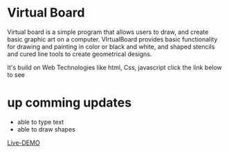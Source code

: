 # Virtual Board 
Virtual board is a simple program that allows users to draw, and create basic graphic art on a computer. VIrtualBoard provides basic functionality for drawing and painting in color or black and white, and shaped stencils and cured line tools to create geometrical designs.

 
 It's build on Web Technologies like html, Css, javascript 
click the link below to see


# up comming updates

- able to type text
- able to draw shapes


  
[Live-DEMO](https://paint-nu.vercel.app/)
